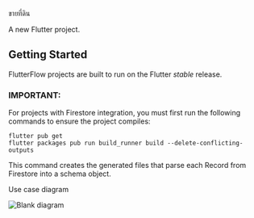 ขายที่ดิน

A new Flutter project.

## Getting Started

FlutterFlow projects are built to run on the Flutter _stable_ release.

### IMPORTANT:

For projects with Firestore integration, you must first run the following commands to ensure the project compiles:

```
flutter pub get
flutter packages pub run build_runner build --delete-conflicting-outputs
```

This command creates the generated files that parse each Record from Firestore into a schema object.

Use case diagram

![Blank diagram](https://user-images.githubusercontent.com/97527905/159704702-98d958cf-f530-45f6-a72d-7d5de02f4312.png)
